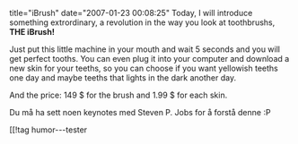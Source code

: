title="iBrush"
date="2007-01-23 00:08:25"
Today, I will introduce something extrordinary, a revolution in the way you look at toothbrushs, <strong>THE iBrush!</strong>

Just put this little machine in your mouth and wait 5 seconds and you will get perfect tooths. You can even plug it into your computer and download a new skin for your teeths, so you can choose if you want yellowish teeths one day and maybe teeths that lights in the dark another day.

And the price: 149 $ for the brush and 1.99 $ for each skin.


Du må ha sett noen keynotes med Steven P. Jobs for å forstå denne :P

[[!tag  humor---tester
